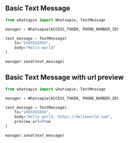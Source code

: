 ## Basic Text Message

```py title="hello_world.py" linenums="1"
from whatsapie import Whatsapie, TextMessage

manager = Whatsapie(ACCESS_TOKEN, PHONE_NUMBER_ID)

text_message = TextMessage(
    to="1XXXXXXXXX",
    body="Hello world"
)

manager.send(text_message)

```

## Basic Text Message with url preview

```py title="hello_world.py" linenums="1"
from whatsapie import whatsapie, TextMessage

manager = Whatsapie(ACCESS_TOKEN, PHONE_NUMBER_ID)

text_message = TextMessage(
    to="1XXXXXXXXX",
    body="Hello world, https://helloworld.com",
    preview_url=True
)

manager.send(text_message)

```
